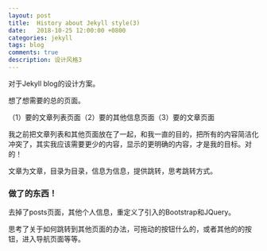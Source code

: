 ```yaml
---
layout: post
title:  History about Jekyll style(3)
date:   2018-10-25 12:00:00 +0800
categories: jekyll
tags: blog
comments: true
description: 设计风格3
---
```

 对于Jekyll blog的设计方案。
 
 想了想需要的总的页面。

（1）要的文章列表页面（2）要的其他信息页面（3）要的文章页面
<!-- more -->
我之前把文章列表和其他页面放在了一起，和我一直的目的，把所有的内容简洁化冲突了，其实我应该需要更少的内容，显示的更明确的内容，才是我的目标。对的！

文章为文章，目录为目录，信息为信息，提供跳转，思考跳转方式。

### 做了的东西！

去掉了posts页面，其他个人信息，重定义了引入的Bootstrap和JQuery。

思考了关于如何跳转到其他页面的办法，可拖动的按钮什么的，或者其他的的按钮，进入导航页面等等。



